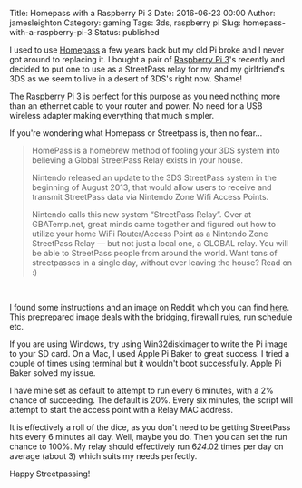 Title: Homepass with a Raspberry Pi 3
Date: 2016-06-23 00:00
Author: jamesleighton
Category: gaming
Tags: 3ds, raspberry pi
Slug: homepass-with-a-raspberry-pi-3
Status: published

I used to use [Homepass](http://homepass.info/) a few years back but my old Pi broke and I never got around to replacing it. I bought a pair of [Raspberry Pi 3](https://www.raspberrypi.org/products/raspberry-pi-3-model-b/)'s recently and decided to put one to use as a StreetPass relay for my and my girlfriend's 3DS as we seem to live in a desert of 3DS's right now. Shame!

The Raspberry Pi 3 is perfect for this purpose as you need nothing more than an ethernet cable to your router and power. No need for a USB wireless adapter making everything that much simpler.

If you're wondering what Homepass or Streetpass is, then no fear...

> HomePass is a homebrew method of fooling your 3DS system into believing a Global StreetPass Relay exists in your house.
>
> Nintendo released an update to the 3DS StreetPass system in the beginning of August 2013, that would allow users to receive and transmit StreetPass data via Nintendo Zone Wifi Access Points.
>
> Nintendo calls this new system “StreetPass Relay”. Over at GBATemp.net, great minds came together and figured out how to utilize your home WiFi Router/Access Point as a Nintendo Zone StreetPass Relay — but not just a local one, a GLOBAL relay. You will be able to StreetPass people from around the world. Want tons of streetpasses in a single day, without ever leaving the house? Read on :)

 

I found some instructions and an image on Reddit which you can find [here](https://www.reddit.com/r/3DS/comments/4h8exo/so_ive_managed_to_get_a_raspberry_pi_3_working_as/). This preprepared image deals with the bridging, firewall rules, run schedule etc.

If you are using Windows, try using Win32diskimager to write the Pi image to your SD card. On a Mac, I used Apple Pi Baker to great success. I tried a couple of times using terminal but it wouldn't boot successfully. Apple Pi Baker solved my issue.

I have mine set as default to attempt to run every 6 minutes, with a 2% chance of succeeding. The default is 20%. Every six minutes, the script will attempt to start the access point with a Relay MAC address.

It is effectively a roll of the dice, as you don't need to be getting StreetPass hits every 6 minutes all day. Well, maybe you do. Then you can set the run chance to 100%. My relay should effectively run 6*24*.02 times per day on average (about 3) which suits my needs perfectly.

Happy Streetpassing!
